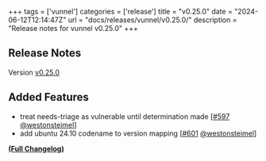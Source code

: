 +++
tags = ['vunnel']
categories = ['release']
title = "v0.25.0"
date = "2024-06-12T12:14:47Z"
url = "docs/releases/vunnel/v0.25.0/"
description = "Release notes for vunnel v0.25.0"
+++

## Release Notes

Version [v0.25.0](https://github.com/anchore/vunnel/releases/tag/v0.25.0)

## Added Features

- treat needs-triage as vulnerable until determination made [[#597](https://github.com/anchore/vunnel/pull/597) [@westonsteimel](https://github.com/westonsteimel)]
- add ubuntu 24.10 codename to version mapping [[#601](https://github.com/anchore/vunnel/pull/601) [@westonsteimel](https://github.com/westonsteimel)]

**[(Full Changelog)](https://github.com/anchore/vunnel/compare/v0.24.0...v0.25.0)**
